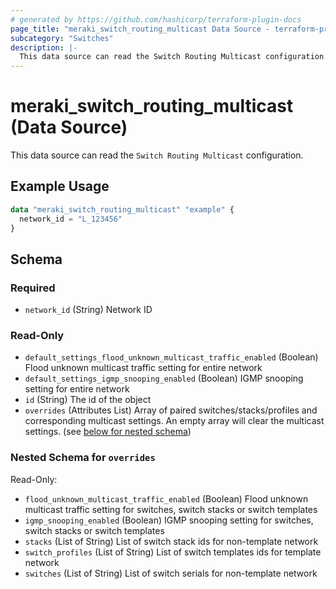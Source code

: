 ```yaml
---
# generated by https://github.com/hashicorp/terraform-plugin-docs
page_title: "meraki_switch_routing_multicast Data Source - terraform-provider-meraki"
subcategory: "Switches"
description: |-
  This data source can read the Switch Routing Multicast configuration.
---
```


# meraki_switch_routing_multicast (Data Source)

This data source can read the `Switch Routing Multicast` configuration.

## Example Usage

```terraform
data "meraki_switch_routing_multicast" "example" {
  network_id = "L_123456"
}
```

<!-- schema generated by tfplugindocs -->
## Schema

### Required

- `network_id` (String) Network ID

### Read-Only

- `default_settings_flood_unknown_multicast_traffic_enabled` (Boolean) Flood unknown multicast traffic setting for entire network
- `default_settings_igmp_snooping_enabled` (Boolean) IGMP snooping setting for entire network
- `id` (String) The id of the object
- `overrides` (Attributes List) Array of paired switches/stacks/profiles and corresponding multicast settings. An empty array will clear the multicast settings. (see [below for nested schema](#nestedatt--overrides))

<a id="nestedatt--overrides"></a>
### Nested Schema for `overrides`

Read-Only:

- `flood_unknown_multicast_traffic_enabled` (Boolean) Flood unknown multicast traffic setting for switches, switch stacks or switch templates
- `igmp_snooping_enabled` (Boolean) IGMP snooping setting for switches, switch stacks or switch templates
- `stacks` (List of String) List of switch stack ids for non-template network
- `switch_profiles` (List of String) List of switch templates ids for template network
- `switches` (List of String) List of switch serials for non-template network

